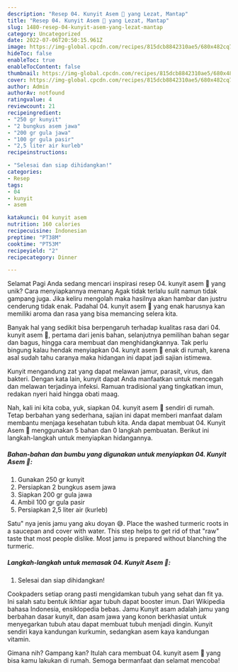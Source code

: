 ```yaml
---
description: "Resep 04. Kunyit Asem 🍹 yang Lezat, Mantap"
title: "Resep 04. Kunyit Asem 🍹 yang Lezat, Mantap"
slug: 1480-resep-04-kunyit-asem-yang-lezat-mantap
category: Uncategorized
date: 2022-07-06T20:50:15.961Z
image: https://img-global.cpcdn.com/recipes/815dcb8842310ae5/680x482cq70/04-kunyit-asem-foto-resep-utama.jpg
hideToc: false
enableToc: true
enableTocContent: false
thumbnail: https://img-global.cpcdn.com/recipes/815dcb8842310ae5/680x482cq70/04-kunyit-asem-foto-resep-utama.jpg
cover: https://img-global.cpcdn.com/recipes/815dcb8842310ae5/680x482cq70/04-kunyit-asem-foto-resep-utama.jpg
author: Admin
authorAv: notfound
ratingvalue: 4
reviewcount: 21
recipeingredient:
- "250 gr kunyit"
- "2 bungkus asem jawa"
- "200 gr gula jawa"
- "100 gr gula pasir"
- "2,5 liter air kurleb"
recipeinstructions:

- "Selesai dan siap dihidangkan!"
categories:
- Resep
tags:
- 04
- kunyit
- asem

katakunci: 04 kunyit asem 
nutrition: 160 calories
recipecuisine: Indonesian
preptime: "PT38M"
cooktime: "PT53M"
recipeyield: "2"
recipecategory: Dinner

---
```



Selamat Pagi Anda sedang mencari inspirasi resep 04. kunyit asem 🍹 yang unik? Cara menyiapkannya memang Agak tidak terlalu sulit namun tidak gampang juga. Jika keliru mengolah maka hasilnya akan hambar dan justru cenderung tidak enak. Padahal 04. kunyit asem 🍹 yang enak harusnya kan memiliki aroma dan rasa yang bisa memancing selera kita.


Banyak hal yang sedikit bisa berpengaruh terhadap kualitas rasa dari 04. kunyit asem 🍹, pertama dari jenis bahan, selanjutnya pemilihan bahan segar dan bagus, hingga cara membuat dan menghidangkannya. Tak perlu bingung kalau hendak menyiapkan 04. kunyit asem 🍹 enak di rumah, karena asal sudah tahu caranya maka hidangan ini dapat jadi sajian istimewa.

Kunyit mengandung zat yang dapat melawan jamur, parasit, virus, dan bakteri. Dengan kata lain, kunyit dapat Anda manfaatkan untuk mencegah dan melawan terjadinya infeksi. Ramuan tradisional yang tingkatkan imun, redakan nyeri haid hingga obati maag.


Nah, kali ini kita coba, yuk, siapkan 04. kunyit asem 🍹 sendiri di rumah. Tetap berbahan yang sederhana, sajian ini dapat memberi manfaat dalam membantu menjaga kesehatan tubuh kita. Anda dapat membuat 04. Kunyit Asem 🍹 menggunakan 5 bahan dan 0 langkah pembuatan. Berikut ini langkah-langkah untuk menyiapkan hidangannya.

<!--inarticleads1-->

##### Bahan-bahan dan bumbu yang digunakan untuk menyiapkan 04. Kunyit Asem 🍹:

1. Gunakan 250 gr kunyit
1. Persiapkan 2 bungkus asem jawa
1. Siapkan 200 gr gula jawa
1. Ambil 100 gr gula pasir
1. Persiapkan 2,5 liter air (kurleb)


Satu&#34; nya jenis jamu yang aku doyan 😅. Place the washed turmeric roots in a saucepan and cover with water. This step helps to get rid of that &#34;raw&#34; taste that most people dislike. Most jamu is prepared without blanching the turmeric. 

<!--inarticleads2-->

##### Langkah-langkah untuk memasak 04. Kunyit Asem 🍹:


1. Selesai dan siap dihidangkan!

Cookpaders setiap orang pasti mengidamkan tubuh yang sehat dan fit ya. Ini salah satu bentuk ikhtiar agar tubuh dapat booster imun. Dari Wikipedia bahasa Indonesia, ensiklopedia bebas. Jamu Kunyit asam adalah jamu yang berbahan dasar kunyit, dan asam jawa yang konon berkhasiat untuk menyegarkan tubuh atau dapat membuat tubuh menjadi dingin. Kunyit sendiri kaya kandungan kurkumin, sedangkan asem kaya kandungan vitamin. 

Gimana nih? Gampang kan? Itulah cara membuat 04. kunyit asem 🍹 yang bisa kamu lakukan di rumah. Semoga bermanfaat dan selamat mencoba!
